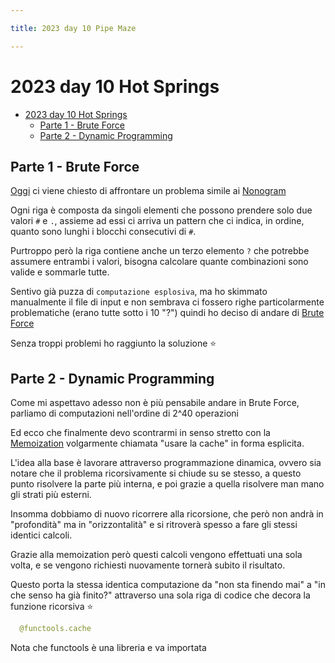 ```yaml
---

title: 2023 day 10 Pipe Maze

---
```



# 2023 day 10 Hot Springs

- [2023 day 10 Hot Springs](#2023-day-10-hot-springs)
  - [Parte 1 - Brute Force](#parte-1---brute-force)
  - [Parte 2 - Dynamic Programming](#parte-2---dynamic-programming)


## Parte 1 - Brute Force

[Oggi](https://adventofcode.com/2023/day/12) ci viene chiesto di affrontare un problema simile ai [Nonogram](https://en.wikipedia.org/wiki/Nonogram)

Ogni riga è composta da singoli elementi che possono prendere solo due valori `#` e `.`, assieme ad essi ci arriva un pattern che ci indica, in ordine, quanto sono lunghi i blocchi consecutivi di `#`.

Purtroppo però la riga contiene anche un terzo elemento `?` che potrebbe assumere entrambi i valori, bisogna calcolare quante combinazioni sono valide e sommarle tutte.

Sentivo già puzza di `computazione esplosiva`, ma ho skimmato manualmente il file di input e non sembrava ci fossero righe particolarmente problematiche (erano tutte sotto i 10 "?") quindi ho deciso di andare di [Brute Force](https://en.wikipedia.org/wiki/Brute-force_search)

Senza troppi problemi ho raggiunto la soluzione ⭐

## Parte 2 - Dynamic Programming

Come mi aspettavo adesso non è più pensabile andare in Brute Force, parliamo di computazioni nell'ordine di 2^40 operazioni

Ed ecco che finalmente devo scontrarmi in senso stretto con la [Memoization](https://en.wikipedia.org/wiki/Memoization) volgarmente chiamata "usare la cache" in forma esplicita.

L'idea alla base è lavorare attraverso programmazione dinamica, ovvero sia notare che il problema ricorsivamente si chiude su se stesso, a questo punto risolvere la parte più interna, e poi grazie a quella risolvere man mano gli strati più esterni.

Insomma dobbiamo di nuovo ricorrere alla ricorsione, che però non andrà in "profondità" ma in "orizzontalità" e si ritroverà spesso a fare gli stessi identici calcoli.

Grazie alla memoization però questi calcoli vengono effettuati una sola volta, e se vengono richiesti nuovamente tornerà subito il risultato.

Questo porta la stessa identica computazione da "non sta finendo mai" a "in che senso ha già finito?" attraverso una sola riga di codice che decora la funzione ricorsiva ⭐

```python
  @functools.cache
```

Nota che functools è una libreria e va importata